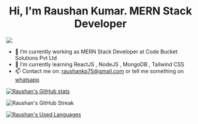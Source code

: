 
<h1 align="center">Hi, I'm Raushan Kumar. MERN Stack Developer </h1>

![](https://komarev.com/ghpvc/?username=raushankp75)

- 🔭 I’m currently working as MERN Stack Developer at Code Bucket Solutions Pvt Ltd
- 🌱 I’m currently learning ReactJS , NodeJS , MongoDB , Tailwind CSS
- 📫 Contact me on: raushankp75@gmail.com or tell me something on [whatsapp](https://wa.me/7079907765)


[![Raushan's GitHub stats](https://github-readme-stats-j05el383g.vercel.app/api?username=raushankp75&include_all_commits=true&show_icons=true&theme=dark)](https://github.com/raushankp75/raushankp75/blob/master/readme.md)

![Raushan's GitHub Streak](https://github-readme-streak-stats.herokuapp.com?user=raushankp75&theme=dark&date_format=M%20j%5B%2C%20Y%5D)

[![Raushan's Used Languages](https://github-readme-stats.vercel.app/api/top-langs/?username=raushankp75&show_icons=true&theme=dark)](https://github.com/raushankp75/raushankp75/blob/master/readme.md)




<!--
### Hi there 👋


**raushankp75/raushankp75** is a ✨ _special_ ✨ repository because its `README.md` (this file) appears on your GitHub profile.

Here are some ideas to get you started:

- 🔭 I’m currently working on ...
- 🌱 I’m currently learning ...
- 👯 I’m looking to collaborate on ...
- 🤔 I’m looking for help with ...
- 💬 Ask me about ...
- 📫 How to reach me: ...
- 😄 Pronouns: ...
- ⚡ Fun fact: ...
-->
